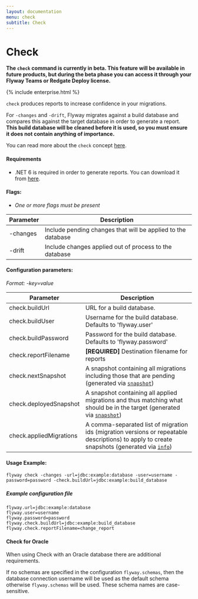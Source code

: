 ```yaml
---
layout: documentation
menu: check
subtitle: Check
---
```


# Check

**The `check` command is currently in beta. This feature will be available in future products, but during the beta phase you can access it through your Flyway Teams or Redgate Deploy license.**

{% include enterprise.html %}

`check` produces reports to increase confidence in your migrations.

For `-changes` and `-drift`, Flyway migrates against a build database and compares this against the target database in order to generate a report.
**This build database will be cleaned before it is used, so you must ensure it does not contain anything of importance.**

You can read more about the `check` concept [here](/documentation/concepts/check).

#### Requirements
- .NET 6 is required in order to generate reports. You can download it from [here](https://dotnet.microsoft.com/en-us/download/dotnet/6.0).

#### Flags:
- _One or more flags must be present_

| Parameter                     | Description
| ----------------------------- | --------------------------------------------------------------
|    -changes                   |  Include pending changes that will be applied to the database
|    -drift                     |  Include changes applied out of process to the database

#### Configuration parameters:
 _Format: -key=value_

| Parameter                     | Description
| ----------------------------- | -----------------------------------------------------------
|    check.buildUrl             | URL for a build database.
|    check.buildUser            | Username for the build database. Defaults to 'flyway.user'
|    check.buildPassword        | Password for the build database. Defaults to 'flyway.password'
|    check.reportFilename       | **[REQUIRED]** Destination filename for reports
|    check.nextSnapshot         | A snapshot containing all migrations including those that are pending (generated via [`snapshot`](/documentation/command/snapshot))
|    check.deployedSnapshot     | A snapshot containing all applied migrations and thus matching what should be in the target (generated via [`snapshot`](/documentation/command/snapshot))
|    check.appliedMigrations    | A comma-separated list of migration ids (migration versions or repeatable descriptions) to apply to create snapshots (generated via [`info`](/documentation/command/info))

#### Usage Example:
```
flyway check -changes -url=jdbc:example:database -user=username -password=password -check.buildUrl=jdbc:example:build_database
```

##### Example configuration file

```properties
flyway.url=jdbc:example:database
flyway.user=username
flyway.password=password
flyway.check.buildUrl=jdbc:example:build_database
flyway.check.reportFilename=change_report
```

#### Check for Oracle

When using Check with an Oracle database there are additional requirements.

If no schemas are specified in the configuration `flyway.schemas`, then the database connection username will be used as the default schema otherwise `flyway.schemas` will be used.
These schema names are case-sensitive.
